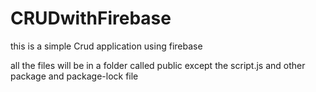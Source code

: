 # CRUDwithFirebase
this is a simple Crud application using firebase 


all the files will be in a folder called public except the script.js and other package and package-lock file 
